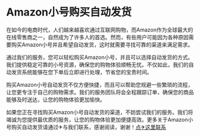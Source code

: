 # Amazon小号购买自动发货

在如今的电商时代，人们越来越喜欢通过互联网购物，而Amazon作为全球最大的在线零售商之一，自然成为了许多人的首选。然而，有些用户可能因为各种原因需要购买Amazon小号并且希望自动发货，这时就需要寻找可靠的渠道来满足需求。

通过我们的服务，您可以轻松购买Amazon小号，并且可以选择自动发货的方式。我们提供稳定可靠的小号资源，确保您的购物体验顺畅无忧。不仅如此，我们的自动发货系统能够在您下单后立即进行处理，节省您的宝贵时间。

购买Amazon小号自动发货不仅方便快捷，而且可以帮助您规避一些繁琐的流程，让您更专注于自己的购物需求。我们的服务团队将会全程跟踪订单，确保您的商品能够及时送达，让您的购物体验更加愉快。

如果您正在寻找购买Amazon小号自动发货的渠道，不妨尝试我们的服务。我们将竭诚为您提供最优质的服务，让您的购物体验更加便捷高效。更多关于Amazon小号购买自动发货请通过✈与我们联系，感谢阅读，谢谢！[点✈这里联系](https://add.k02.cc)